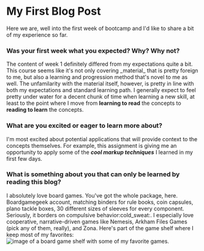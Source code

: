 # My First Blog Post
<p>Here we are, well into the first week of bootcamp and I'd like to share a bit of my experience so far. </p>
<h3> Was your first week what you expected? Why? Why not?</h3>
The content of week 1 definitely differed from my expectations quite a bit. This course seems like it's not only covering _material_ that is pretty foreign to me, but also a learning and progression method that's novel to me as well.  The unfamilarity with the material itself, however, is pretty in line with both my expectations and standard learning path.  I generally expect to feel pretty under water for a decent chunk of time when learning a new skill, at least to the point where I move from <strong>learning to read</strong> the concepts to <strong>reading to learn</strong> the concepts.<br>
<h3>What are you excited or eager to learn more about?</h3> 
I'm most excited about potential applications that will provide context to the concepts themselves.  For example, this assignment is giving me an opportunity to apply some of the <strong><em>cool markup techniques</em></strong> I learned in my first few days. 
<h3> What is something about you that can only be learned by reading this blog?</h3> 
I absolutely love board games.  You've got the whole package, here.  Boardgamegeek account, matching binders for rule books, coin capsules, plano tackle boxes, 30 different sizes of sleeves for every component.  Seriously, it borders on compulsive behavior:cold_sweat:.  I especially love cooperative, narrative-driven games like Nemesis, Arkham Files Games (pick any of them, really), and Zona.  Here's part of the game shelf where I keep most of my favorites:
<img src="https://user-images.githubusercontent.com/98314025/151430773-42bb6883-9331-4fe4-84c5-c48a64454be7.jpg" title="image of a board game shelf with some of my favorite games.">
